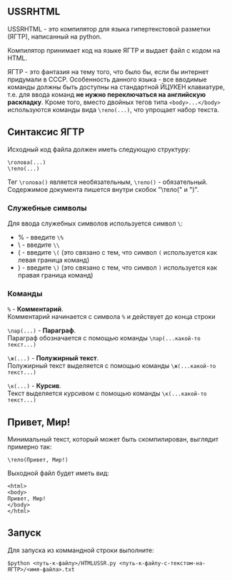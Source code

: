 ## USSRHTML
USSRHTML - это компилятор для языка гипертекстовой разметки (ЯГТР), написанный на python.

Компилятор принимает код на языке ЯГТР и выдает файл с кодом на HTML.

ЯГТР - это фантазия на тему того, что было бы, если бы интернет придумали в СССР.
Особенность данного языка - все вводимые команды должны быть доступны на стандартной ЙЦУКЕН клавиатуре, т.е. 
для ввода команд **не нужно переключаться на английскую раскладку**. Кроме того, вместо двойных тегов типа `<body>...</body>` 
используются команды вида `\тело(...)`, что упрощает набор текста.

## Синтаксис ЯГТР

Исходный код файла должен иметь следующую структуру:
```
\голова(...)
\тело(...)
```
Тег `\голова()` является необязательным, `\тело()` - обязательный.
Содержимое документа пишется внутри скобок "\тело(" и ")".

### Служебные символы
Для ввода служебных символов используется символ `\`:
* % - введите `\%`
* \ - введите `\\`
* ( - введите  `\(` (это связано с тем, что символ `(` используется как левая граница команд)
* ) - введите  `\)` (это связано с тем, что символ `)` используется как правая граница команд)


### Команды
`%` - **Комментарий**.  
Комментарий начинается с символа `%` и действует до конца строки

`\пар(...)` - **Параграф**.  
Параграф обозначается с помощью команды `\пар(...какой-то текст...)`

`\ж(...)` - **Полужирный текст**.  
Полужирный текст выделяется с помощью команды `\ж(...какой-то текст...)`

`\к(...)` - **Курсив**.  
Текст выделяется курсивом с помощью команды `\к(...какой-то текст...)`

## Привет, Мир!
Минимальный текст, который может быть скомпилирован, выглядит примерно так:
```
\тело(Привет, Мир!)
```
Выходной файл будет иметь вид:
```
<html>
<body>
Привет, Мир!
</body>
</html>
```

## Запуск
Для запуска из коммандной строки выполните:
```
$python <путь-к-файлу>/HTMLUSSR.py <путь-к-файлу-с-текстом-на-ЯГТР>/<имя-файла>.txt
```

